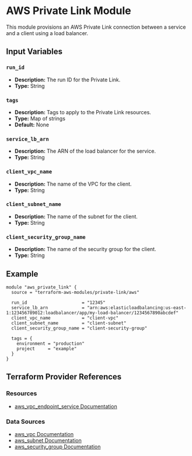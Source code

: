 # AWS Private Link Module

This module provisions an AWS Private Link connection between a service and a client using a load balancer.

## Input Variables

### `run_id`

- **Description:** The run ID for the Private Link.
- **Type:** String

### `tags`

- **Description:** Tags to apply to the Private Link resources.
- **Type:** Map of strings
- **Default:** None

### `service_lb_arn`

- **Description:** The ARN of the load balancer for the service.
- **Type:** String

### `client_vpc_name`

- **Description:** The name of the VPC for the client.
- **Type:** String

### `client_subnet_name`

- **Description:** The name of the subnet for the client.
- **Type:** String

### `client_security_group_name`

- **Description:** The name of the security group for the client.
- **Type:** String

## Example

```hcl
module "aws_private_link" {
  source = "terraform-aws-modules/private-link/aws"

  run_id                     = "12345"
  service_lb_arn             = "arn:aws:elasticloadbalancing:us-east-1:123456789012:loadbalancer/app/my-load-balancer/1234567890abcdef"
  client_vpc_name            = "client-vpc"
  client_subnet_name         = "client-subnet"
  client_security_group_name = "client-security-group"

  tags = {
    environment = "production"
    project     = "example"
  }
}
```

## Terraform Provider References

### Resources

- [aws_vpc_endpoint_service Documentation](https://registry.terraform.io/providers/hashicorp/aws/latest/docs/resources/vpc_endpoint_service)

### Data Sources

- [aws_vpc Documentation](https://registry.terraform.io/providers/hashicorp/aws/latest/docs/data-sources/vpc)
- [aws_subnet Documentation](https://registry.terraform.io/providers/hashicorp/aws/latest/docs/data-sources/subnet)
- [aws_security_group Documentation](https://registry.terraform.io/providers/hashicorp/aws/latest/docs/data-sources/security_group)
